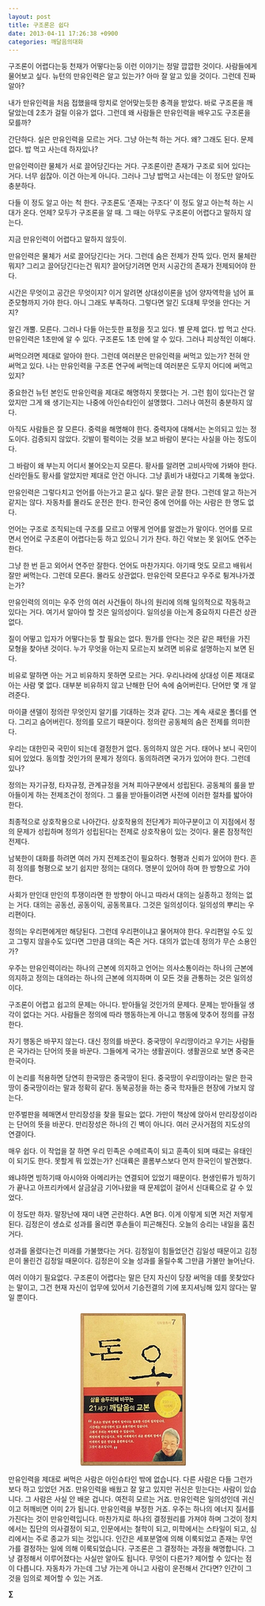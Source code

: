 ```yaml
---
layout: post
title: 구조론은 쉽다
date: 2013-04-11 17:26:38 +0900
categories: 깨달음의대화
---
```

구조론이 어렵다는둥 천재가 어떻다는둥 이런 이야기는 정말 깝깝한 것이다. 사람들에게 물어보고 싶다. 뉴턴의 만유인력은 알고 있는가? 아마 잘 알고 있을 것이다. 그런데 진짜 알아? 


  


내가 만유인력을 처음 접했을때 망치로 얻어맞는듯한 충격을 받았다. 바로 구조론을 깨달았는데 2초가 걸릴 이유가 없다. 그런데 왜 사람들은 만유인력을 배우고도 구조론을 모를까? 


  


간단하다. 실은 만유인력을 모르는 거다. 그냥 아는척 하는 거다. 왜? 그래도 된다. 문제없다. 밥 먹고 사는데 하자있나? 


  


만유인력이란 물체가 서로 끌어당긴다는 거다. 구조론이란 존재가 구조로 되어 있다는 거다. 너무 쉽잖아. 이건 아는게 아니다. 그러나 그냥 밥먹고 사는데는 이 정도만 알아도 충분하다. 


  


다들 이 정도 알고 아는 척 한다. 구조론도 ‘존재는 구조다’ 이 정도 알고 아는척 하는 시대가 온다. 언제? 모두가 구조론을 알 때. 그 때는 아무도 구조론이 어렵다고 말하지 않는다. 


  


지금 만유인력이 어렵다고 말하지 않듯이. 


  


만유인력은 물체가 서로 끌어당긴다는 거다. 그런데 숨은 전제가 잔뜩 있다. 먼저 물체란 뭐지? 그리고 끌어당긴다는건 뭐지? 끌어당기려면 먼저 시공간의 존재가 전제되어야 한다. 


  


시간은 무엇이고 공간은 무엇이지? 이거 알려면 상대성이론을 넘어 양자역학을 넘어 표준모형까지 가야 한다. 아니 그래도 부족하다. 그렇다면 알긴 도대체 무엇을 안다는 거지? 


  


알긴 개뿔. 모른다. 그러나 다들 아는듯한 표정을 짓고 있다. 별 문제 없다. 밥 먹고 산다. 만유인력은 1초만에 알 수 있다. 구조론도 1초 만에 알 수 있다. 그러나 피상적인 이해다. 


  


써먹으려면 제대로 알아야 한다. 그런데 여러분은 만유인력을 써먹고 있는가? 전혀 안 써먹고 있다. 나는 만유인력을 구조론 연구에 써먹는데 여러분은 도무지 어디에 써먹고 있지? 


  


중요한건 뉴턴 본인도 만유인력을 제대로 해명하지 못했다는 거. 그런 힘이 있다는건 알았지만 그게 왜 생기는지는 나중에 아인슈타인이 설명했다. 그러나 여전히 충분하지 않다. 


  


아직도 사람들은 잘 모른다. 중력을 해명해야 한다. 중력자에 대해서는 논의되고 있는 정도이다. 검증되지 않았다. 깃발이 펄럭이는 것을 보고 바람이 분다는 사실을 아는 정도이다. 


  


그 바람이 왜 부는지 어디서 불어오는지 모른다. 황사를 알려면 고비사막에 가봐야 한다. 신라인들도 황사를 알았지만 제대로 안건 아니다. 그냥 흙비가 내렸다고 기록해 놓았다. 


  


만유인력은 그렇다치고 언어를 아는가고 묻고 싶다. 말은 곧잘 한다. 그런데 알고 하는거 같지는 않다. 자동차를 몰라도 운전은 한다. 한국인 중에 언어를 아는 사람은 한 명도 없다.


  


언어는 구조로 조직되는데 구조를 모르고 어떻게 언어를 알겠는가 말이다. 언어를 모르면서 언어로 구조론이 어렵다는둥 하고 있으니 기가 찬다. 하긴 악보는 못 읽어도 연주는 한다.


  


그냥 한 번 듣고 외어서 연주만 잘한다. 언어도 마찬가지다. 아기때 멋도 모르고 배워서 잘만 써먹는다. 그런데 모른다. 몰라도 상관없다. 만유인력 모른다고 우주로 튕겨나가겠는가?


  


만유인력의 의미는 우주 안의 여러 사건들이 하나의 원리에 의해 일의적으로 작동하고 있다는 거다. 여기서 알아야 할 것은 일의성이다. 일의성을 아는게 중요하지 다른건 상관없다.


  


질이 어떻고 입자가 어떻다는둥 할 필요는 없다. 뭔가를 안다는 것은 같은 패턴을 가진 모형을 찾아낸 것이다. 누가 무엇을 아는지 모르는지 보려면 비유로 설명하는지 보면 된다. 


  


비유로 말하면 아는 거고 비유하지 못하면 모르는 거다. 우리나라에 상대성 이론 제대로 아는 사람 몇 없다. 대부분 비유하지 않고 난해한 단어 속에 숨어버린다. 단어만 몇 개 알려준다. 


  


마이클 샌델이 정의란 무엇인지 알기를 기대하는 것과 같다. 그는 계속 새로운 폴더를 연다. 그리고 숨어버린다. 정의를 모르기 때문이다. 정의란 공동체의 숨은 전제를 의미한다. 


  


우리는 대한민국 국민이 되는데 결정한거 없다. 동의하지 않은 거다. 태어나 보니 국민이 되어 있었다. 동의할 것인가의 문제가 정의다. 동의하려면 국가가 있어야 한다. 그런데 있나?


  


정의는 자기규정, 타자규정, 관계규정을 거쳐 피아구분에서 성립된다. 공동체의 룰을 받아들이게 하는 전제조건이 정의다. 그 룰을 받아들이려면 사전에 이러한 절차를 밟아야 한다. 


  


최종적으로 상호작용으로 나아간다. 상호작용의 전단계가 피아구분이고 이 지점에서 정의 문제가 성립하며 정의가 성립된다는 전제로 상호작용이 있는 것이다. 물론 잠정적인 전제다.


  


남북한이 대화를 하려면 여러 가지 전제조건이 필요하다. 형평과 신뢰가 있어야 한다. 흔히 정의를 형평으로 보기 쉽지만 정의는 대의다. 명분이 있어야 하며 한 방향으로 가야 한다.


  


사회가 만인대 만인의 투쟁이라면 한 방향이 아니고 따라서 대의는 실종하고 정의는 없는 거다. 대의는 공동선, 공동이익, 공동목표다. 그것은 일의성이다. 일의성의 뿌리는 우리편이다. 


  


정의는 우리편에게만 해당된다. 그런데 우리편이냐고 물어져야 한다. 우리편일 수도 있고 그렇지 않을수도 있다면 그만큼 대의는 죽은 거다. 대의가 없는데 정의가 무슨 소용인가? 


  


우주는 만유인력이라는 하나의 근본에 의지하고 언어는 의사소통이라는 하나의 근본에 의지하고 정의는 대의라는 하나의 근본에 의지하며 이 모든 것을 관통하는 것은 일의성이다. 


  


구조론이 어렵고 쉽고의 문제는 아니다. 받아들일 것인가의 문제다. 문제는 받아들일 생각이 없다는 거다. 사람들은 정의에 따라 행동하는게 아니고 행동에 맞추어 정의를 규정한다. 


  


자기 행동은 바꾸지 않는다. 대신 정의를 바꾼다. 중국땅이 우리땅이라고 우기는 사람들은 국가라는 단어의 뜻을 바꾼다. 그들에게 국가는 생활권이다. 생활권으로 보면 중국은 한국이다.


  


이 논리를 적용하면 당연히 한국땅은 중국땅이 된다. 중국땅이 우리땅이라는 말은 한국땅이 중국땅이라는 말과 정확히 같다. 동북공정을 하는 중국 학자들은 현장에 가보지 않는다.


  


만주벌판을 헤매면서 만리장성을 찾을 필요는 없다. 가만이 책상에 앉아서 만리장성이라는 단어의 뜻을 바꾼다. 만리장성은 하나의 긴 벽이 아니다. 여러 군사거점의 지도상의 연결이다.


  


매우 쉽다. 이 작업을 잘 하면 우리 민족은 수메르족이 되고 훈족이 되며 때로는 유태인이 되기도 한다. 못할게 뭐 있겠는가? 신대륙은 콜롬부스보다 먼저 한국인이 발견했다. 


  


왜냐하면 빙하기때 아시아와 아메리카는 연결되어 있었기 때문이다. 현생인류가 빙하기가 끝나고 아프리카에서 살금살금 기어나왔을 때 문제없이 걸어서 신대륙으로 갈 수 있었다.


  


이 정도만 하자. 말장난에 재미 내면 곤란하다. A면 B다. 이게 이렇게 되면 저건 저렇게 된다. 김정은이 생쇼로 성과를 올리면 후손들이 피곤해진다. 오늘의 승리는 내일을 훔친 거다. 


  


성과를 올렸다는건 미래를 가불했다는 거다. 김정일이 힘들었던건 김일성 때문이고 김정은이 몰린건 김정일 때문이다. 김정은이 오늘 성과를 올릴수록 그만큼 가불만 늘어난다. 


  


여러 이야기 필요없다. 구조론이 어렵다는 말은 단지 자신이 당장 써먹을 데를 못찾았다는 말이고, 그건 현재 자신이 업무에 있어서 기승전결의 기에 포지셔닝해 있지 않다는 말일 뿐이다. 



 ###


  




<p align="center">
  <a href="?mid=DonOh"><img alt="345678.jpg" src="files/attach/images/198/727/315/55.JPG" /> <br /></a>
</p>



만유인력을 제대로 써먹은 사람은 아인슈타인 밖에 없습니다. 다른 사람은 다들 그런가 보다 하고 있었던 거죠. 만유인력을 배웠고 잘 알고 있지만 귀신은 믿는다는 사람이 있습니다. 그 사람은 사실 안 배운 겁니다. 여전히 모르는 거죠. 만유인력은 일의성인데 귀신이고 허깨비면 이미 2가 됩니다. 만유인력을 부정한 거죠. 우주는 하나의 에너지 질서를 가진다는 것이 만유인력입니다. 마찬가지로 하나의 결정원리를 가져야 하며 그것이 정치에서는 집단의 의사결정이 되고, 인문에서는 철학이 되고, 미학에서는 스타일이 되고, 심리에서는 주로 종교가 되는 것입니다. 인간은 세포분열에 의해 이룩되었고 존재는 무언가를 결정하는 일에 의해 이룩되었습니다. 구조론은 그 결정하는 과정을 해명합니다. 그냥 결정해서 이루어졌다는 사실만 알아도 됩니다. 무엇이 다른가? 제어할 수 있다는 점이 다릅니다. 자동차가 가는데 그냥 가는게 아니고 사람이 운전해서 간다면? 인간이 그것을 임의로 제어할 수 있는 거죠. 

  




  




**∑**